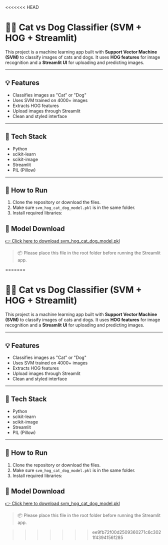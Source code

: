 <<<<<<< HEAD
# 🐶😺 Cat vs Dog Classifier (SVM + HOG + Streamlit)

This project is a machine learning app built with **Support Vector Machine (SVM)** to classify images of cats and dogs. It uses **HOG features** for image recognition and a **Streamlit UI** for uploading and predicting images.

---

## 💡 Features

- Classifies images as "Cat" or "Dog"
- Uses SVM trained on 4000+ images
- Extracts HOG features
- Upload images through Streamlit
- Clean and styled interface

---

## 🧠 Tech Stack

- Python
- scikit-learn
- scikit-image
- Streamlit
- PIL (Pillow)

---

## 🚀 How to Run

1. Clone the repository or download the files.
2. Make sure `svm_hog_cat_dog_model.pkl` is in the same folder.
3. Install required libraries:


## 🔗 Model Download

[👉 Click here to download svm_hog_cat_dog_model.pkl](https://drive.google.com/file/d/18R-rfsqlC9P2WLujuFyGxF13KYlWcqRq/view?usp=drive_link)

> 📦 Please place this file in the root folder before running the Streamlit app.

=======
# 🐶😺 Cat vs Dog Classifier (SVM + HOG + Streamlit)

This project is a machine learning app built with **Support Vector Machine (SVM)** to classify images of cats and dogs. It uses **HOG features** for image recognition and a **Streamlit UI** for uploading and predicting images.

---

## 💡 Features

- Classifies images as "Cat" or "Dog"
- Uses SVM trained on 4000+ images
- Extracts HOG features
- Upload images through Streamlit
- Clean and styled interface

---

## 🧠 Tech Stack

- Python
- scikit-learn
- scikit-image
- Streamlit
- PIL (Pillow)

---

## 🚀 How to Run

1. Clone the repository or download the files.
2. Make sure `svm_hog_cat_dog_model.pkl` is in the same folder.
3. Install required libraries:


## 🔗 Model Download

[👉 Click here to download svm_hog_cat_dog_model.pkl](https://drive.google.com/file/d/18R-rfsqlC9P2WLujuFyGxF13KYlWcqRq/view?usp=drive_link)

> 📦 Please place this file in the root folder before running the Streamlit app.

>>>>>>> ee9fb72f00d2509360271c6c3021f4394156f285
